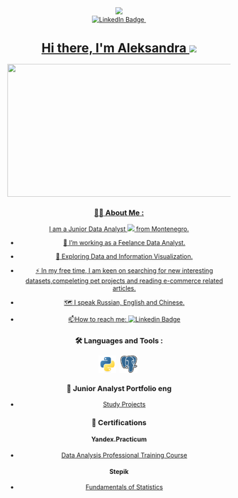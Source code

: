   <div id="header" align="center">
  <img src="https://media.giphy.com/media/RN8FdaB6T1bkkI5n4I/giphy.gif" width="100"/>
</div>

<div id="badges" align="center">
  <a href="https://www.linkedin.com/in/aleksandra-vakhitova-7049b6189/">
    <img src="https://img.shields.io/badge/LinkedIn-blue?style=for-the-badge&logo=linkedin&logoColor=white" alt="LinkedIn Badge"/>

<img src="https://komarev.com/ghpvc/?username=AleksandraVakhitova&style=flat-square&color=blue" alt=""/>

<h1>
  Hi there, I'm Aleksandra
  <img src="https://media.giphy.com/media/hvRJCLFzcasrR4ia7z/giphy.gif" width="30px"/>
</h1>

<div align="center">
  <img src="https://media.giphy.com/media/3oKIPEqDGUULpEU0aQ/giphy.gif" width="600" height="300"/>
</div>

### :woman_technologist: About Me :
I am a Junior Data Analyst <img src="https://media.giphy.com/media/hZE5xoaM0Oxw4xiqH7/giphy.gif" width="30"> from Montenegro.

- :telescope: I’m working as a Feelance Data Analyst.

- :seedling: Exploring Data and Information Visualization.

- :zap: In my free time, I am keen on searching for new interesting datasets,compeleting pet projects and reading e-commerce related articles.
- :world_map: I speak Russian, English and Chinese. 

- :mailbox:How to reach me: [![Linkedin Badge](https://img.shields.io/badge/-Aleksandra-blue?style=flat&logo=Linkedin&logoColor=white)](https://www.linkedin.com/in/aleksandra-vakhitova-7049b6189/)

### :hammer_and_wrench: Languages and Tools :
<div>
  <img src="https://github.com/devicons/devicon/blob/master/icons/python/python-original.svg" title="Python" alt="Python" width="40" height="40"/>&nbsp;
  <img src="https://github.com/devicons/devicon/blob/master/icons/postgresql/postgresql-original.svg" title="Postgresql" alt="Postgresql" width="40" height="40"/>&nbsp;

### 📁 Junior Analyst Portfolio eng
- [Study Projects](https://github.com/AleksandraVakhitova/Study-Projects)

### 📜 Certifications
#### Yandex.Practicum
- [Data Analysis Professional Training Course](https://drive.google.com/file/d/1Znyil3AA6zfIxJQ3LPGZawOEHsdAfAvZ/view?usp=sharing)

#### Stepik
- [Fundamentals of Statistics](https://drive.google.com/file/d/1-tASeE3D_wW1bobZNTOFY3tensfcyIHW/view?usp=sharing)

